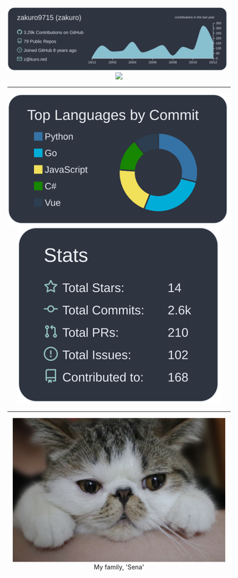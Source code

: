 <p align="center">
  <a href="https://github.com/vn7n24fzkq/github-profile-summary-cards">
    <img src="https://raw.githubusercontent.com/zakuro9715/zakuro9715/main/profile-summary-card-output/nord_dark/0-profile-details.svg">
  </a>
  <a href="https://github.com/ryo-ma/github-profile-trophy">
    <img src="https://github-profile-trophy.vercel.app/?username=zakuro9715&row=1&theme=dracula">
  </a>
</p>

---

<p align="center">
  <span>
    <a href="https://github.com/vn7n24fzkq/github-profile-summary-cards">
      <img src="https://raw.githubusercontent.com/zakuro9715/zakuro9715/main/profile-summary-card-output/nord_dark/2-most-commit-language.svg">
    </a>
    <a href="https://github.com/vn7n24fzkq/github-profile-summary-cards">
      <img src="https://raw.githubusercontent.com/zakuro9715/zakuro9715/main/profile-summary-card-output/nord_dark/3-stats.svg">
    </a>
  </span>
</p>

---

<p align="center">
  <img width="480" src="https://raw.githubusercontent.com/zakuro9715/sena/master/specials/most-cute/sena.png">
  My family, 'Sena'
</p>
